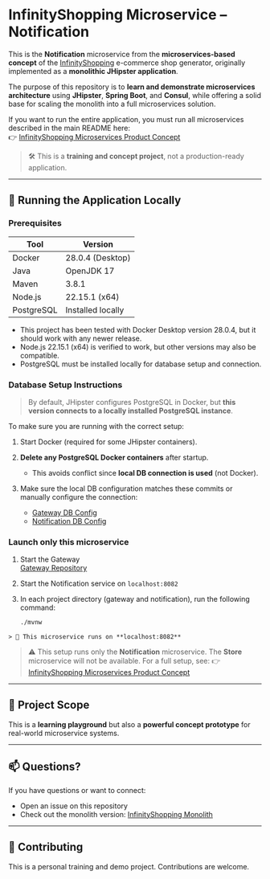 # InfinityShopping Microservice – Notification 

This is the **Notification** microservice from the **microservices-based concept** of the [InfinityShopping](https://github.com/PiotrZielonka/infinityshopping) e-commerce shop generator, originally implemented as a **monolithic JHipster application**.

The purpose of this repository is to **learn and demonstrate microservices architecture** using **JHipster**, **Spring Boot**, and **Consul**, while offering a solid base for scaling the monolith into a full microservices solution.

If you want to run the entire application, you must run all microservices described in the main README here:  
👉 [InfinityShopping Microservices Product Concept](https://github.com/PiotrZielonka/infinityshopping-microservices-consul-product-concept)

> 🛠️ This is a **training and concept project**, not a production-ready application.

---

## 🧪 Running the Application Locally

### Prerequisites

| Tool       | Version           |
| ---------- | ----------------- |
| Docker     | 28.0.4 (Desktop)  |
| Java       | OpenJDK 17        |
| Maven      | 3.8.1             |
| Node.js    | 22.15.1 (x64)     |
| PostgreSQL | Installed locally |

* This project has been tested with Docker Desktop version 28.0.4, but it should work with any newer release.
* Node.js 22.15.1 (x64) is verified to work, but other versions may also be compatible.
* PostgreSQL must be installed locally for database setup and connection.

### Database Setup Instructions

> By default, JHipster configures PostgreSQL in Docker, but **this version connects to a locally installed PostgreSQL instance**.

To make sure you are running with the correct setup:

1. Start Docker (required for some JHipster containers).
2. **Delete any PostgreSQL Docker containers** after startup.

    * This avoids conflict since **local DB connection is used** (not Docker).
3. Make sure the local DB configuration matches these commits or manually configure the connection:

    * [Gateway DB Config](https://github.com/PiotrZielonka/infinityshopping-consul-gateway/commit/a78424f55258a30ed59372e8554d5ec19483e350)
    * [Notification DB Config](https://github.com/PiotrZielonka/infinityshopping-microservice-consul-notification/commit/2c4cdfb871243390a84d6f67f35086b6013ebd5f)

### Launch only this microservice

1. Start the Gateway  
   [Gateway Repository](https://github.com/PiotrZielonka/infinityshopping-consul-gateway)
2. Start the Notification service on `localhost:8082`  
3. In each project directory (gateway and notification), run the following command:

   ```bash
   ./mvnw
````
> 🧭 This microservice runs on **localhost:8082**
````
> ⚠️ This setup runs only the **Notification** microservice. The **Store** microservice will not be available.
> For a full setup, see:
> 👉 [InfinityShopping Microservices Product Concept](https://github.com/PiotrZielonka/infinityshopping-microservices-consul-product-concept)

---

## 🔭 Project Scope

This is a **learning playground** but also a **powerful concept prototype** for real-world microservice systems.

---

## 📫 Questions?

If you have questions or want to connect:

* Open an issue on this repository
* Check out the monolith version: [InfinityShopping Monolith](https://github.com/PiotrZielonka/infinityshopping)

---

## 🤝 Contributing

This is a personal training and demo project. Contributions are welcome.
